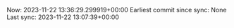 Now: 2023-11-22 13:36:29.299919+00:00 Earliest commit since sync: None Last sync: 2023-11-22 13:07:39+00:00
